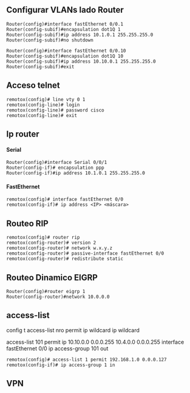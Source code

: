 ## Configurar VLANs lado Router
```
Router(config)#interface fastEthernet 0/0.1
Router(config-subif)#encapsulation dot1Q 1
Router(config-subif)#ip address 10.1.0.1 255.255.255.0
Router(config-subif)#no shutdown 
```

```
Router(config)#interface fastEthernet 0/0.10
Router(config-subif)#encapsulation dot1Q 10
Router(config-subif)#ip address 10.10.0.1 255.255.255.0
Router(config-subif)#exit
```

## Acceso telnet
```
remotox(config)# line vty 0 1
remotox(config-line)# login
remotox(config-line)# password cisco
remotox(config-line)# exit
```

## Ip router
#### Serial
```
Router(config)#interface Serial 0/0/1
Router(config-if)# encapsulation ppp
Router(config-if)#ip address 10.1.0.1 255.255.255.0
```
#### FastEthernet
```
remotox(config)# interface fastEthernet 0/0
remotox(config-if)# ip address <IP> <máscara>
```

## Routeo RIP
```
remotox(config)# router rip
remotox(config-router)# version 2
remotox(config-router)# network w.x.y.z
remotox(config-router)# passive-interface fastEthernet 0/0
remotox(config-router)# redistribute static
```

## Routeo Dinamico EIGRP
```
Router(config)#router eigrp 1 
Router(config-router)#network 10.0.0.0
```

## access-list
config t
access-list nro permit ip wildcard ip wildcard

access-list 101 permit ip 10.10.0.0 0.0.0.255 10.4.0.0 0.0.0.255
interface fastEthernet 0/0 
ip access-group 101 out

```
remotox(config)# access-list 1 permit 192.168.1.0 0.0.0.127
remotox(config-if)# ip access-group 1 in
```

## VPN

